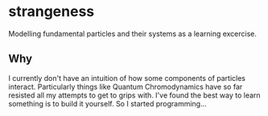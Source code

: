 # strangeness
Modelling fundamental particles and their systems as a learning excercise.

## Why
I currently don't have an intuition of how some components of particles interact. Particularly things like Quantum Chromodynamics have so far resisted all my attempts to get to grips with. 
I've found the best way to learn something is to build it yourself. So I started programming... 
